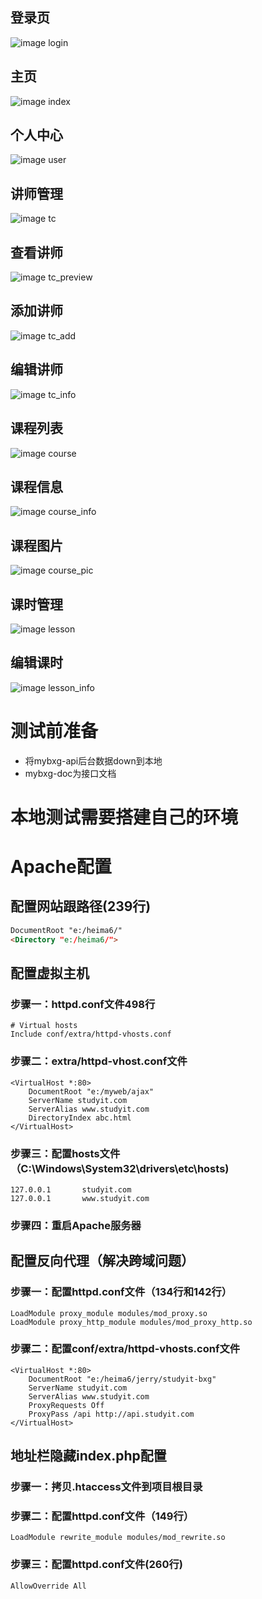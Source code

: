 ## 登录页
![image login](https://github.com/AlertZq/mybxg/blob/master/img-folder/course.jpg)
## 主页
![image index](https://github.com/AlertZq/mybxg/blob/master/img-folder/index.jpg)
## 个人中心
![image user](https://github.com/AlertZq/mybxg/blob/master/img-folder/user.jpg)
## 讲师管理
![image tc](https://github.com/AlertZq/mybxg/blob/master/img-folder/tc.jpg)
## 查看讲师
![image tc_preview](https://github.com/AlertZq/mybxg/blob/master/img-folder/tc_preview.jpg)
## 添加讲师
![image tc_add](https://github.com/AlertZq/mybxg/blob/master/img-folder/tc_add.jpg)
## 编辑讲师
![image tc_info](https://github.com/AlertZq/mybxg/blob/master/img-folder/tc_info.jpg)
## 课程列表
![image course](https://github.com/AlertZq/mybxg/blob/master/img-folder/course.jpg)
## 课程信息
![image course_info](https://github.com/AlertZq/mybxg/blob/master/img-folder/course_info.jpg)
## 课程图片
![image course_pic](https://github.com/AlertZq/mybxg/blob/master/img-folder/course_pic.jpg)
## 课时管理
![image lesson](https://github.com/AlertZq/mybxg/blob/master/img-folder/lesson.jpg)
## 编辑课时
![image lesson_info](https://github.com/AlertZq/mybxg/blob/master/img-folder/lesson_info.jpg)

# 测试前准备
- 将mybxg-api后台数据down到本地
- mybxg-doc为接口文档

# 本地测试需要搭建自己的环境

# Apache配置
## 配置网站跟路径(239行)
```html
DocumentRoot "e:/heima6/"
<Directory "e:/heima6/">
```

## 配置虚拟主机 
### 步骤一：httpd.conf文件498行
```
# Virtual hosts
Include conf/extra/httpd-vhosts.conf
```
### 步骤二：extra/httpd-vhost.conf文件
```
<VirtualHost *:80>
    DocumentRoot "e:/myweb/ajax"
    ServerName studyit.com
    ServerAlias www.studyit.com
    DirectoryIndex abc.html
</VirtualHost>
```
### 步骤三：配置hosts文件（C:\Windows\System32\drivers\etc\hosts)
```
127.0.0.1       studyit.com
127.0.0.1       www.studyit.com
```
### 步骤四：重启Apache服务器

## 配置反向代理（解决跨域问题）
### 步骤一：配置httpd.conf文件（134行和142行）
```
LoadModule proxy_module modules/mod_proxy.so
LoadModule proxy_http_module modules/mod_proxy_http.so
```
### 步骤二：配置conf/extra/httpd-vhosts.conf文件
```
<VirtualHost *:80>
    DocumentRoot "e:/heima6/jerry/studyit-bxg"
    ServerName studyit.com
    ServerAlias www.studyit.com
    ProxyRequests Off
    ProxyPass /api http://api.studyit.com
</VirtualHost>
```

## 地址栏隐藏index.php配置
### 步骤一：拷贝.htaccess文件到项目根目录
### 步骤二：配置httpd.conf文件（149行）
```
LoadModule rewrite_module modules/mod_rewrite.so
```
### 步骤三：配置httpd.conf文件(260行)
```
AllowOverride All
```

